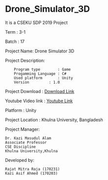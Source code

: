 # Drone_Simulator_3D
It is a CSEKU SDP 2019 Project 

Term : 3-1
 
Batch : 17

Project Name: Drone Simulator 3D

    
Project Description: 

		Program type        : Game 
		Progamming Language : C#
		Used platform 	    : Unity
		Version		    : 1.0	
		
		 
Project Download :
	[Download Link](https://drive.google.com/file/d/12X7rgaF3_XrwHWwwsjqelp36zL5VJqoh/view?usp=sharing)
	
Youtube Video link :
	[Youtube Link](https://youtu.be/VXFvmCBqt9k)
	
Platform : Unity

Project Location : Khulna University, Bangladesh

Project Manager:
	
	Dr. Kazi Masudul Alam
	Associate Professor
	CSE Discipline
	Khulna University,Khulna

	      

   
  
Developed by:

	Rajat Mitra Raja (170231)
	Kazi Asif Ahmed (170203)
	

	
